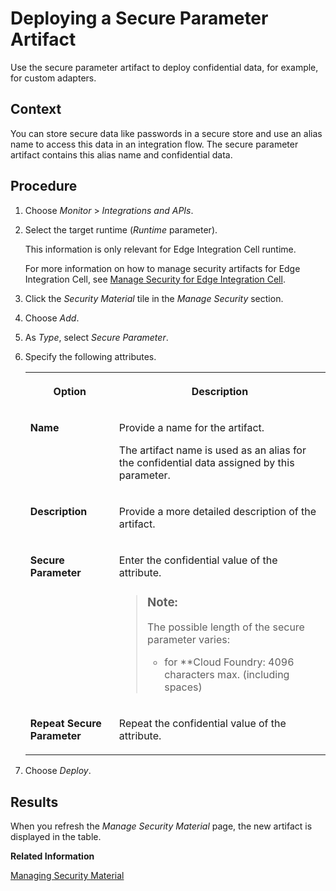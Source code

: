 <!-- loio4641d6c531d34cf7aef94ba5a873bf6e -->

# Deploying a Secure Parameter Artifact

Use the secure parameter artifact to deploy confidential data, for example, for custom adapters.



## Context

You can store secure data like passwords in a secure store and use an alias name to access this data in an integration flow. The secure parameter artifact contains this alias name and confidential data.



## Procedure

1.  Choose *Monitor* \> *Integrations and APIs*.

2.  Select the target runtime \(*Runtime* parameter\).

    This information is only relevant for Edge Integration Cell runtime.

    For more information on how to manage security artifacts for Edge Integration Cell, see [Manage Security for Edge Integration Cell](../manage-security-for-edge-integration-cell-1783cf8.md).

3.  Click the *Security Material* tile in the *Manage Security* section.

4.  Choose *Add*.

5.  As *Type*, select *Secure Parameter*.

6.  Specify the following attributes.


    <table>
    <tr>
    <th valign="top">

    Option
    
    </th>
    <th valign="top">

    Description
    
    </th>
    </tr>
    <tr>
    <td valign="top">
    
    **Name**
    
    </td>
    <td valign="top">
    
    Provide a name for the artifact.

    The artifact name is used as an alias for the confidential data assigned by this parameter.
    
    </td>
    </tr>
    <tr>
    <td valign="top">
    
    **Description**
    
    </td>
    <td valign="top">
    
    Provide a more detailed description of the artifact.
    
    </td>
    </tr>
    <tr>
    <td valign="top">
    
    **Secure Parameter**
    
    </td>
    <td valign="top">
    
    Enter the confidential value of the attribute.

    > ### Note:  
    > The possible length of the secure parameter varies:
    > 
    > -   for **Cloud Foundry: 4096 characters max. \(including spaces\)


    
    </td>
    </tr>
    <tr>
    <td valign="top">
    
    **Repeat Secure Parameter**
    
    </td>
    <td valign="top">
    
    Repeat the confidential value of the attribute.
    
    </td>
    </tr>
    </table>
    
7.  Choose *Deploy*.




## Results

When you refresh the *Manage Security Material* page, the new artifact is displayed in the table.

**Related Information**  


[Managing Security Material](managing-security-material-b8ccb53.md "The Manage Security Material area provides an overview of security-related artifacts.")

